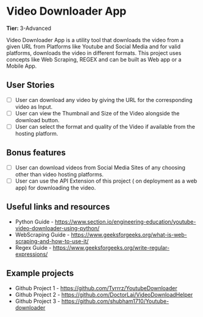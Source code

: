 # Video Downloader App

**Tier:** 3-Advanced

Video Downloader App is a utility tool that downloads the video from a given URL from Platforms like Youtube and Social Media and for valid platforms, downloads the video in different formats. This project uses concepts like Web Scraping, REGEX and can be built as Web app or a Mobile App.

## User Stories

-   [ ] User can download any video by giving the URL for the corresponding video as Input.
-   [ ] User can view the Thumbnail and Size of the Video alongside the download button.
-   [ ] User can select the format and quality of the Video if available from the hosting platform.

## Bonus features

-   [ ] User can download videos from Social Media Sites of any choosing other than video hosting platforms.
-   [ ] User can use the API Extension of this project ( on deployment as a web app) for downloading the video.

## Useful links and resources

- Python Guide - https://www.section.io/engineering-education/youtube-video-downloader-using-python/
- WebScraping Guide - https://www.geeksforgeeks.org/what-is-web-scraping-and-how-to-use-it/
- Regex Guide - https://www.geeksforgeeks.org/write-regular-expressions/


## Example projects

- Github Project 1 - https://github.com/Tyrrrz/YoutubeDownloader
- Github Project 2 - https://github.com/DoctorLai/VideoDownloadHelper
- Github Project 3 - https://github.com/shubham1710/Youtube-downloader
